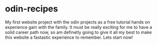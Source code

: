 # odin-recipes
My first website project with the odin projects as a free tutorial hands on experience gain with the family. It must be really exciting for me to have a solid career path now, so am definetly going to give it all my best to make this website a fastastic experience to remember. Lets start now!